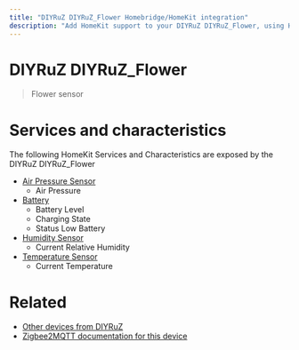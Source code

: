 ```yaml
---
title: "DIYRuZ DIYRuZ_Flower Homebridge/HomeKit integration"
description: "Add HomeKit support to your DIYRuZ DIYRuZ_Flower, using Homebridge, Zigbee2MQTT and homebridge-z2m."
---
```

<!---
This file has been GENERATED using src/docgen/docgen.ts
DO NOT EDIT THIS FILE MANUALLY!
-->
# DIYRuZ DIYRuZ_Flower
> Flower sensor


# Services and characteristics
The following HomeKit Services and Characteristics are exposed by
the DIYRuZ DIYRuZ_Flower

* [Air Pressure Sensor](../../sensors.md)
  * Air Pressure
* [Battery](../../battery.md)
  * Battery Level
  * Charging State
  * Status Low Battery
* [Humidity Sensor](../../sensors.md)
  * Current Relative Humidity
* [Temperature Sensor](../../sensors.md)
  * Current Temperature


# Related
* [Other devices from DIYRuZ](../index.md#diyruz)
* [Zigbee2MQTT documentation for this device](https://www.zigbee2mqtt.io/devices/DIYRuZ_Flower.html)